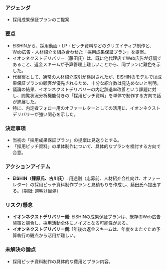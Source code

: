 ### アジェンダ
- 採用成果保証プランのご提案

### 要点
- EISHINから、採用動画・LP・ピッチ資料などのクリエイティブ制作と、Web広告・人材紹介を組み合わせた「採用成果保証プラン」を提案。
- イオンネクストデリバリー（藤田氏）は、既に他代理店でWeb広告が好調であること、返金スキームが予算管理上難しいことから、同プランに難色を示した。
- 代替案として、通常の人材紹介取引が検討されたが、EISHINのモデルでは成果保証プランの顧客が優先されるため、十分な紹介数は見込めないと判明。
- 議論の結果、イオンネクストデリバリーの内定辞退率改善という課題に対し、閲覧状況分析機能付きの「採用ピッチ資料」を単体で制作する方向で話が進展した。
- 特に、内定者フォロー用のオファーレターとしての活用に、イオンネクストデリバリーが強い関心を示した。

### 決定事項
- 当初の「採用成果保証プラン」の提案は見送りとする。
- 「採用ピッチ資料」の単体制作について、具体的なプランを検討する方向で合意。

### アクションアイテム
- **EISHIN（篠原氏、古川氏）**: 用途別（応募前、人材紹介会社向け、オファーレター）の採用ピッチ資料制作プランと見積もりを作成し、藤田氏へ提出する。（期限: 週明け目処）

### リスク/懸念
- **イオンネクストデリバリー側**: EISHINの成果保証プランは、既存のWeb広告施策と競合し、採用活動全体にノイズとなる可能性がある。
- **イオンネクストデリバリー側**: 1年後の返金スキームは、年度をまたぐため予算執行の観点から活用が難しい。

### 未解決の論点
- 採用ピッチ資料制作の具体的な費用とプラン内容。